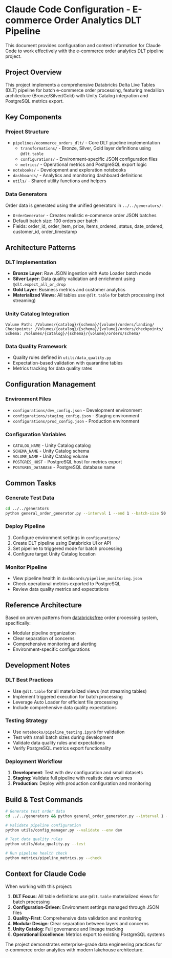 # Claude Code Configuration - E-commerce Order Analytics DLT Pipeline

This document provides configuration and context information for Claude Code to work effectively with the e-commerce order analytics DLT pipeline project.

## Project Overview

This project implements a comprehensive Databricks Delta Live Tables (DLT) pipeline for batch e-commerce order processing, featuring medallion architecture (Bronze/Silver/Gold) with Unity Catalog integration and PostgreSQL metrics export.

## Key Components

### Project Structure
- `pipelines/ecommerce_orders_dlt/` - Core DLT pipeline implementation
  - `transformations/` - Bronze, Silver, Gold layer definitions using `@dlt.table`
  - `configurations/` - Environment-specific JSON configuration files
  - `metrics/` - Operational metrics and PostgreSQL export logic
- `notebooks/` - Development and exploration notebooks
- `dashboards/` - Analytics and monitoring dashboard definitions
- `utils/` - Shared utility functions and helpers

### Data Generators
Order data is generated using the unified generators in `../../generators/`:
- `OrderGenerator` - Creates realistic e-commerce order JSON batches
- Default batch size: 100 orders per batch
- Fields: order_id, order_item, price, items_ordered, status, date_ordered, customer_id, order_timestamp

## Architecture Patterns

### DLT Implementation
- **Bronze Layer**: Raw JSON ingestion with Auto Loader batch mode
- **Silver Layer**: Data quality validation and enrichment using `@dlt.expect_all_or_drop`
- **Gold Layer**: Business metrics and customer analytics
- **Materialized Views**: All tables use `@dlt.table` for batch processing (not streaming)

### Unity Catalog Integration
```
Volume Path: /Volumes/{catalog}/{schema}/{volume}/orders/landing/
Checkpoints: /Volumes/{catalog}/{schema}/{volume}/orders/checkpoints/
Schema: /Volumes/{catalog}/{schema}/{volume}/orders/schema/
```

### Data Quality Framework
- Quality rules defined in `utils/data_quality.py`
- Expectation-based validation with quarantine tables
- Metrics tracking for data quality rates

## Configuration Management

### Environment Files
- `configurations/dev_config.json` - Development environment
- `configurations/staging_config.json` - Staging environment  
- `configurations/prod_config.json` - Production environment

### Configuration Variables
- `CATALOG_NAME` - Unity Catalog catalog
- `SCHEMA_NAME` - Unity Catalog schema
- `VOLUME_NAME` - Unity Catalog volume
- `POSTGRES_HOST` - PostgreSQL host for metrics export
- `POSTGRES_DATABASE` - PostgreSQL database name

## Common Tasks

### Generate Test Data
```bash
cd ../../generators
python general_order_generator.py --interval 1 --end 1 --batch-size 50
```

### Deploy Pipeline
1. Configure environment settings in `configurations/`
2. Create DLT pipeline using Databricks UI or API
3. Set pipeline to triggered mode for batch processing
4. Configure target Unity Catalog location

### Monitor Pipeline
- View pipeline health in `dashboards/pipeline_monitoring.json`
- Check operational metrics exported to PostgreSQL
- Review data quality metrics and expectations

## Reference Architecture

Based on proven patterns from [databricksfree](https://github.com/dmatrix/databricksfree) order processing system, specifically:
- Modular pipeline organization
- Clear separation of concerns
- Comprehensive monitoring and alerting
- Environment-specific configurations

## Development Notes

### DLT Best Practices
- Use `@dlt.table` for all materialized views (not streaming tables)
- Implement triggered execution for batch processing
- Leverage Auto Loader for efficient file processing
- Include comprehensive data quality expectations

### Testing Strategy
- Use `notebooks/pipeline_testing.ipynb` for validation
- Test with small batch sizes during development
- Validate data quality rules and expectations
- Verify PostgreSQL metrics export functionality

### Deployment Workflow
1. **Development**: Test with dev configuration and small datasets
2. **Staging**: Validate full pipeline with realistic data volumes
3. **Production**: Deploy with production configuration and monitoring

## Build & Test Commands

```bash
# Generate test order data
cd ../../generators && python general_order_generator.py --interval 1 --end 1

# Validate pipeline configuration
python utils/config_manager.py --validate --env dev

# Test data quality rules
python utils/data_quality.py --test

# Run pipeline health check
python metrics/pipeline_metrics.py --check
```

## Context for Claude Code

When working with this project:
1. **DLT Focus**: All table definitions use `@dlt.table` materialized views for batch processing
2. **Configuration-Driven**: Environment settings managed through JSON files
3. **Quality-First**: Comprehensive data validation and monitoring
4. **Modular Design**: Clear separation between layers and concerns
5. **Unity Catalog**: Full governance and lineage tracking
6. **Operational Excellence**: Metrics export to existing PostgreSQL systems

The project demonstrates enterprise-grade data engineering practices for e-commerce order analytics with modern lakehouse architecture.